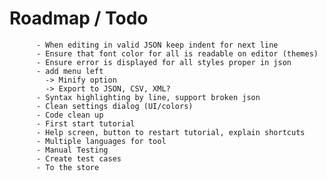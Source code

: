 
# Roadmap /  Todo 
          - When editing in valid JSON keep indent for next line
          - Ensure that font color for all is readable on editor (themes)
          - Ensure error is displayed for all styles proper in json
          - add menu left
            -> Minify option
            -> Export to JSON, CSV, XML?
          - Syntax highlighting by line, support broken json 
          - Clean settings dialog (UI/colors)
          - Code clean up          
          - First start tutorial
          - Help screen, button to restart tutorial, explain shortcuts
          - Multiple languages for tool
          - Manual Testing
          - Create test cases
          - To the store
